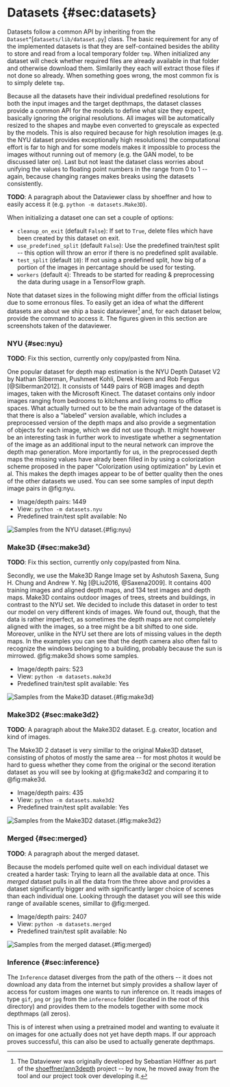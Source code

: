 # Datasets  {#sec:datasets}
Datasets follow a common API by inheriting from the `Dataset`^[`datasets/lib/dataset.py`] class. The basic requirement for any of the implemented datasets is that they are self-contained besides the ability to store and read from a local temporary folder `tmp`. When initialized any dataset will check whether required files are already available in that folder and otherwise download them. Similarily they each will extract those files if not done so already. When something goes wrong, the most common fix is to simply delete `tmp`.

Because all the datasets have their individual predefined resolutions for both the input images and the target depthmaps, the dataset classes provide a common API for the models to define what size they expect, basically ignoring the original resolutions. All images will be automatically resized to the shapes and maybe even converted to greyscale as expected by the models. This is also required because for high resolution images (e.g. the NYU dataset provides exceptionally high resolutions) the computational effort is far to high and for some models makes it impossible to process the images without running out of memory (e.g. the GAN model, to be discussed later on). Last but not least the dataset class worries about unifying the values to floating point numbers in the range from 0 to 1 -- again, because changing ranges makes breaks using the datasets consistently.

**TODO**: A paragraph about the Dataviewer class by shoeffner and how to easily access it (e.g. `python -m datasets.Make3D`).

When initializing a dataset one can set a couple of options:

* `cleanup_on_exit` (default `False`): If set to `True`, delete files which have been created by this dataset on exit.
* `use_predefined_split` (default `False`): Use the predefined train/test split -- this option will throw an error if there is no predefined split available.
* `test_split` (default `10`): If not using a predefined split, how big of a portion of the images in percantage should be used for testing.
* `workers` (default `4`): Threads to be started for reading & preprocessing the data during usage in a TensorFlow graph.

Note that dataset sizes in the following might differ from the official listings due to some erronous files. To easily get an idea of what the different datasets are about we ship a basic dataviewer[^dataviewer] and, for each dataset below, provide the command to access it. The figures given in this section are screenshots taken of the dataviewer.

[^dataviewer]: The Dataviewer was originally developed by Sebastian Höffner as part of the [shoeffner/ann3depth](https://github.com/shoeffner/ann3depth) project -- by now, he moved away from the tool and our project took over developing it.


### NYU  {#sec:nyu}
**TODO**: Fix this section, currently only copy/pasted from Nina.

One popular dataset for depth map estimation is the NYU Depth Dataset V2 by Nathan Silberman, Pushmeet Kohli, Derek Hoiem and Rob Fergus [@Silberman2012]. It consists of 1449 pairs of RGB images and depth images, taken with the Microsoft Kinect. The dataset contains only indoor images ranging from bedrooms to kitchens and living rooms to office spaces. What actually turned out to be the main advantage of the dataset is that there is also a "labeled" version available, which includes a preprocessed version of the depth maps and also provide a segmentation of objects for each image, which we did not use though. It might however be an interesting task in further work to investigate whether a segmentation of the image as an additional input to the neural network can improve the depth map generation. More importantly for us, in the preprocessed depth maps the missing values have alrady been filled in by using a colorization scheme proposed in the paper "Colorization using optimization" by Levin et al. This makes the depth images appear to be of better quality then the ones of the other datasets we used. You can see some samples of input depth image pairs in @fig:nyu.


- Image/depth pairs: 1449
- View: `python -m datasets.nyu`
- Predefined train/test split available: No

![Samples from the NYU dataset.](assets/nyu.png){#fig:nyu}


### Make3D  {#sec:make3d}
**TODO**: Fix this section, currently only copy/pasted from Nina.

Secondly, we use the Make3D Range Image set by Ashutosh Saxena, Sung H. Chung and Andrew Y. Ng [@Liu2016, @Saxena2009]. It contains 400 training images and aligned depth maps, and 134 test images and depth maps. Make3D contains outdoor images of trees, streets and buildings, in contrast to the NYU set. We decided to include this dataset in order to test our model on very different kinds of images. We found out, though, that the data is rather imperfect, as sometimes the depth maps are not completely aligned with the images, so a tree might be a bit shifted to one side. Moreover, unlike in the NYU set there are lots of missing values in the depth maps. In the examples you can see that the depth camera also often fail to recognize the windows belonging to a building, probably because the sun is mirrowed. @fig:make3d shows some samples.

- Image/depth pairs: 523
- View: `python -m datasets.make3d`
- Predefined train/test split available: Yes

![Samples from the Make3D dataset.](assets/make3d.png){#fig:make3d}

### Make3D2  {#sec:make3d2}
**TODO**: A paragraph about the Make3D2 dataset. E.g. creator, location and kind of images.

The Make3D 2 dataset is very simillar to the original Make3D dataset, consisting of photos of mostly the same area -- for most photos it would be hard to guess whether they come from the original or the second iteration dataset as you will see by looking at @fig:make3d2 and comparing it to @fig:make3d.

- Image/depth pairs: 435
- View: `python -m datasets.make3d2`
- Predefined train/test split available: Yes

![Samples from the Make3D2 dataset.](assets/make3d2.png){#fig:make3d2}


### Merged  {#sec:merged}
**TODO**: A paragraph about the merged dataset.

Because the models perfomed quite well on each individual dataset we created a harder task: Trying to learn all the available data at once. This *merged* dataset pulls in all the data from the three above and provides a dataset significantly bigger and with significantly larger choice of scenes than each individual one. Looking through the dataset you will see this wide range of available scenes, simillar to @fig:merged.

- Image/depth pairs: 2407
- View: `python -m datasets.merged`
- Predefined train/test split available: No

![Samples from the merged dataset.](assets/merged.png){#fig:merged}


### Inference  {#sec:inference}
The `Inference` dataset diverges from the path of the others -- it does not download any data from the internet but simply provides a shallow layer of access for custom images one wants to run inference on. It reads images of type `gif`, `png` or `jpg` from the `inference` folder (located in the root of this directory) and provides them to the models together with some mock depthmaps (all zeros).

This is of interest when using a pretrained model and wanting to evaluate it on images for one actually does not yet have depth maps. If our approach proves successful, this can also be used to actually generate depthmaps.

